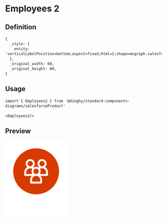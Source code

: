 # Employees 2

## Definition

```
{
  _style: { 
    entity: 'verticalLabelPosition=bottom;aspect=fixed;html=1;shape=mxgraph.salesforce.employees2;',
  },
  _original_width: 60,
  _original_height: 60,
}
```

## Usage

```
import { Employees2 } from '@dinghy/standard-components-diagrams/salesforceProduct'

<Employees2/>
```

## Preview

<img src="./employees-2.png" width="200"/>
